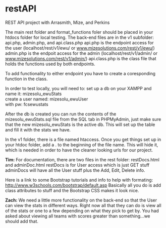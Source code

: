 # restAPI
REST API project with Arrasmith, Mize, and Perkins

The main rest folder and format_functions foler should be placed in your htdocs folder for local testing.
The back-end files are in the v1 subfolder: api.php, admin.php, and api.class.php
api.php is the endpoint access for the user (localhost/rest/v1/ewu/  or www.mizesolutions.com/rest/v1/ewu/)
admin.php is the endpoit access for the admin (localhost/rest/v1/admin/  or www.mizesolutions.com/rest/v1/admin/)
api.class.php is the class file that holds the functions used by both endpoints.

To add functionality to either endpoint you have to create a coresponding function in the class.

In order to test locally, you will need to:
set up a db on your XAMPP and name it: mizesolu_ewuStats    
create a user named: mizesolu_ewuUser   
with pw: fcsewustats

After the db is created you can run the contents of the mizesolu_ewuStats.sql file from the SQL tab in PHPMyAdmin, just make sure that the new mizesolu_ewuStats is the active db. This will set up the table and fill it with the stats we have.

In the v1 folder, there is a file named htaccess. Once you get things set up in your htdoc folder, add a  .   to the beginning of the file name. This will hide it, which is needed in order to have the cleaner looking urls for our project.

<strong>Tim:</strong>
For documentation, there are two files in the rest folder: restDocs.html and adminDoc.html
restDocs is for User access which is just GET stuff
adminDocs will have all the User stuff plus the Add, Edit, Delete info.

Here is a link to some Bootstrap tutorials and info to help with formating: http://www.w3schools.com/bootstrap/default.asp
Basically all you do is add class attributes to stuff and the Bootstrap CSS makes it look nice.

<strong>Zach:</strong>
We need a little more functionality on the back-end so that the User can view the stats in different ways.
Right now all that they can do is view all of the stats or one to a few depending on what they pick to get by.
You had asked about viewing all teams with scores greater than something...we should add that.



